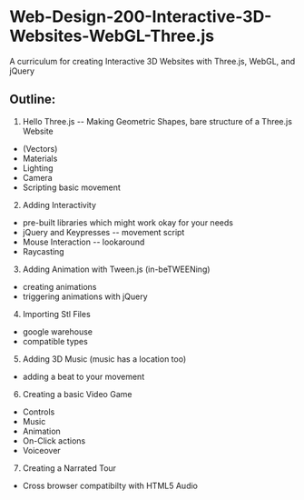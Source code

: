 Web-Design-200-Interactive-3D-Websites-WebGL-Three.js
=====================================================

A curriculum for creating Interactive 3D Websites with Three.js, WebGL, and jQuery



Outline:
--------


1.  Hello Three.js -- Making Geometric Shapes, bare structure of a Three.js Website
  * (Vectors)
  * Materials
  * Lighting
  * Camera
  * Scripting basic movement
2.  Adding Interactivity
  * pre-built libraries which might work okay for your needs
  * jQuery and Keypresses -- movement script
  * Mouse Interaction -- lookaround
  * Raycasting
3.  Adding Animation with Tween.js (in-beTWEENing)
  * creating animations
  * triggering animations with jQuery
4.  Importing Stl Files 
  * google warehouse
  * compatible types
5.  Adding 3D Music (music has a location too)
  * adding a beat to your movement
6.  Creating a basic Video Game
  * Controls
  * Music
  * Animation
  * On-Click actions
  * Voiceover
7.  Creating a Narrated Tour
  * Cross browser compatibilty with HTML5 Audio
